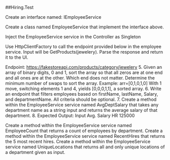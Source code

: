 ##Hiring.Test

Create an interface named: IEmployeeService


Create a class named EmployeeService that implement the interface above.


Inject the EmployeeService service in the Controller as Singleton


Use HttpClientFactory to call the endpoint provided below in the employee service. Input will be GetProducts(jewelery). Parse the response and return it to the UI.


Endpoint: https://fakestoreapi.com/products/category/jewelery
5.	Given an array of binary digits, 0 and 1, sort the array so that all zeros are at one end and all ones are at the other. Which end does not matter. Determine the minimum number of swaps to sort the array.
Example:
arr=[0,1,0,1,0]
With 1 move, switching elements 1 and 4, yields [0,0,0,1,1], a sorted array.
6.	Write an endpoint that filters employees based on firstName, lastName, Salary, and departmentName. All criteria should be optional.
7.	Create a method within the EmployeeService service named AvgDeptSalary that takes any department name as a string input and returns the average salary of that department.
8.	Expected Output:
Input	Avg. Salary
HR	125000

Create a method within the EmployeeService service named EmployeeCount that returns a count of employees by department.
Create a method within the EmployeeService service named RecentHires that returns the 5 most recent hires.
Create a method within the EmployeeService service named UniqueLocations that returns all and only unique locations of a department given as input.

